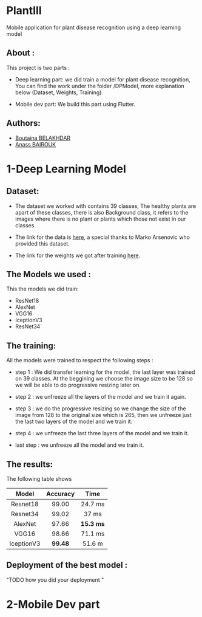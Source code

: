 #                PlantIll

Mobile application for plant disease recognition using a deep learning model 
 
## About :

This project is two parts :

 - Deep learning part: we did train a model for plant disease recognition, You can find the work under the folder /DPModel, more explanation below (Dataset, Weights, Training).
    
 - Mobile dev part: We build this part using Flutter.

## Authors:

- [Boutaina BELAKHDAR]()
- [Anass BAIROUK](https://www.linkedin.com/in/anass-bairouk-258673109/)



# 1-Deep Learning Model

## Dataset: 

  -  The dataset we worked with contains 39 classes, The healthy plants are apart of these classes, there is also Background
  class, it refers to the images where there is no plant or plants which those not exist in our classes.
  
  - The link for the data is [here](https://drive.google.com/file/d/0B_voCy5O5sXMTFByemhpZllYREU/view?usp=sharing), a special thanks to Marko Arsenovic who provided this dataset.
  

  - The link for the weights we got after training [here](https://drive.google.com/drive/folders/1-5S1v6ydXjdHfUaBWsoXkO8v7vqegCIY?usp=sharing).
  
## The Models we used :
    
This the models we did train:

  - ResNet18
  - AlexNet
  - VGG16
  - IceptionV3
  - ResNet34

## The training:

All the models were trained to respect the following steps : 
  - step 1 :
  We did transfer learning for the model, the last layer was trained on 39 classes. At the beggining we choose the image size to be 128 so we will be able to do progressive resizing later on.

  - step 2 : 
  we unfreeze all the layers of the model and we train it again. 

  - step 3 :
  we do the progressive resizing so we change the size of the image from 128 to the original size which is 265, then we unfreeze just the last two layers of the model and we train it.

  - step 4 :
  we unfreeze the last three layers of the model and we train it.

  - last step : 
  we unfreeze all the model and we train it.
          
## The results:

The following table shows 

|Model     |Accuracy |Time       |
|:---:     |  :---:  |:---:      |
|Resnet18  |99.00    |24.7 ms    |
|Resnet34  |99.02    |37 ms      |
|AlexNet   |97.66    |**15.3 ms**|
|VGG16     |98.66    |71.1 ms    |
|IceptionV3|**99.48**|51.6 m     |


## Deployment of the best model :
  "TODO  how you did your deployment "
 



          
          
# 2-Mobile Dev part 
